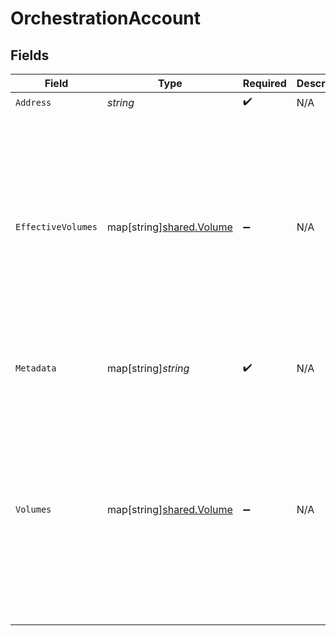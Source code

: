 # OrchestrationAccount


## Fields

| Field                                                                                                          | Type                                                                                                           | Required                                                                                                       | Description                                                                                                    | Example                                                                                                        |
| -------------------------------------------------------------------------------------------------------------- | -------------------------------------------------------------------------------------------------------------- | -------------------------------------------------------------------------------------------------------------- | -------------------------------------------------------------------------------------------------------------- | -------------------------------------------------------------------------------------------------------------- |
| `Address`                                                                                                      | *string*                                                                                                       | :heavy_check_mark:                                                                                             | N/A                                                                                                            | users:001                                                                                                      |
| `EffectiveVolumes`                                                                                             | map[string][shared.Volume](../../../pkg/models/shared/volume.md)                                               | :heavy_minus_sign:                                                                                             | N/A                                                                                                            | {<br/>"USD": {<br/>"input": 100,<br/>"output": 10,<br/>"balance": 90<br/>},<br/>"EUR": {<br/>"input": 100,<br/>"output": 10,<br/>"balance": 90<br/>}<br/>} |
| `Metadata`                                                                                                     | map[string]*string*                                                                                            | :heavy_check_mark:                                                                                             | N/A                                                                                                            | {<br/>"admin": "true"<br/>}                                                                                    |
| `Volumes`                                                                                                      | map[string][shared.Volume](../../../pkg/models/shared/volume.md)                                               | :heavy_minus_sign:                                                                                             | N/A                                                                                                            | {<br/>"USD": {<br/>"input": 100,<br/>"output": 10,<br/>"balance": 90<br/>},<br/>"EUR": {<br/>"input": 100,<br/>"output": 10,<br/>"balance": 90<br/>}<br/>} |